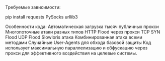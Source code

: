 Требуемые зависимости:

pip install requests PySocks urllib3


Особенности кода:
Автоматическая загрузка тысяч публичных прокси
Многопоточные атаки разных типов
HTTP Flood через прокси
TCP SYN Flood
UDP Flood
Slowloris атака
Комбинированная атака всеми методами
Случайные User-Agents для обхода базовой защиты
Код использует максимальную параллелизацию и обфускацию через прокси для эффективного воздействия на целевые системы.
